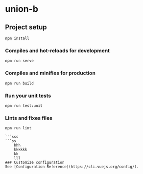 # union-b
## Project setup
```
npm install
```

### Compiles and hot-reloads for development
```
npm run serve
```

### Compiles and minifies for production
```
npm run build
```

### Run your unit tests
```
npm run test:unit
```

### Lints and fixes files
````
npm run lint

```sss
​```ss
    hhh
    kkkkkk
    kk
    lll
### Customize configuration
See [Configuration Reference](https://cli.vuejs.org/config/).

````